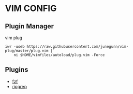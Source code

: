 # VIM CONFIG

## Plugin Manager

vim plug
```
iwr -useb https://raw.githubusercontent.com/junegunn/vim-plug/master/plug.vim |`
    ni $HOME/vimfiles/autoload/plug.vim -Force
```

## Plugins
- [fzf](https://github.com/junegunn/fzf) 
- [ripgrep](https://github.com/BurntSushi/ripgrep)
